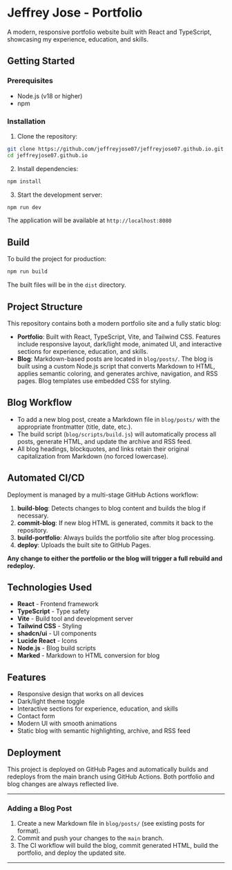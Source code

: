 # Jeffrey Jose - Portfolio

A modern, responsive portfolio website built with React and TypeScript, showcasing my experience, education, and skills.

## Getting Started

### Prerequisites

- Node.js (v18 or higher)
- npm

### Installation

1. Clone the repository:
```bash
git clone https://github.com/jeffreyjose07/jeffreyjose07.github.io.git
cd jeffreyjose07.github.io
```

2. Install dependencies:
```bash
npm install
```

3. Start the development server:
```bash
npm run dev
```

The application will be available at `http://localhost:8080`

## Build

To build the project for production:

```bash
npm run build
```

The built files will be in the `dist` directory.

## Project Structure

This repository contains both a modern portfolio site and a fully static blog:

- **Portfolio**: Built with React, TypeScript, Vite, and Tailwind CSS. Features include responsive layout, dark/light mode, animated UI, and interactive sections for experience, education, and skills.
- **Blog**: Markdown-based posts are located in `blog/posts/`. The blog is built using a custom Node.js script that converts Markdown to HTML, applies semantic coloring, and generates archive, navigation, and RSS pages. Blog templates use embedded CSS for styling.

## Blog Workflow

- To add a new blog post, create a Markdown file in `blog/posts/` with the appropriate frontmatter (title, date, etc.).
- The build script (`blog/scripts/build.js`) will automatically process all posts, generate HTML, and update the archive and RSS feed.
- All blog headings, blockquotes, and links retain their original capitalization from Markdown (no forced lowercase).

## Automated CI/CD

Deployment is managed by a multi-stage GitHub Actions workflow:

1. **build-blog**: Detects changes to blog content and builds the blog if necessary.
2. **commit-blog**: If new blog HTML is generated, commits it back to the repository.
3. **build-portfolio**: Always builds the portfolio site after blog processing.
4. **deploy**: Uploads the built site to GitHub Pages.

**Any change to either the portfolio or the blog will trigger a full rebuild and redeploy.**

## Technologies Used

- **React** - Frontend framework
- **TypeScript** - Type safety
- **Vite** - Build tool and development server
- **Tailwind CSS** - Styling
- **shadcn/ui** - UI components
- **Lucide React** - Icons
- **Node.js** - Blog build scripts
- **Marked** - Markdown to HTML conversion for blog

## Features

- Responsive design that works on all devices
- Dark/light theme toggle
- Interactive sections for experience, education, and skills
- Contact form
- Modern UI with smooth animations
- Static blog with semantic highlighting, archive, and RSS feed

## Deployment

This project is deployed on GitHub Pages and automatically builds and redeploys from the main branch using GitHub Actions. Both portfolio and blog changes are always reflected live.

---

### Adding a Blog Post
1. Create a new Markdown file in `blog/posts/` (see existing posts for format).
2. Commit and push your changes to the `main` branch.
3. The CI workflow will build the blog, commit generated HTML, build the portfolio, and deploy the updated site.

---
